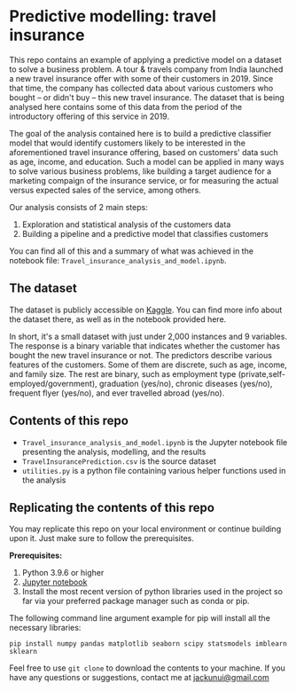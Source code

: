 # Predictive modelling: travel insurance

This repo contains an example of applying a predictive model on a dataset to solve a business problem. A tour & travels company from India launched a new travel insurance offer with some of their customers in 2019. Since that time, the company has collected data about various customers who bought – or didn't buy – this new travel insurance. The dataset that is being analysed here contains some of this data from the period of the introductory offering of this service in 2019.

The goal of the analysis contained here is to build a predictive classifier model that would identify customers likely to be interested in the aforementioned travel insurance offering, based on customers' data such as age, income, and education. Such a model can be applied in many ways to solve various business problems, like building a target audience for a marketing compaign of the insurance service, or for measuring the actual versus expected sales of the service, among others.

Our analysis consists of 2 main steps:
1. Exploration and statistical analysis of the customers data
2. Building a pipeline and a predictive model that classifies customers

You can find all of this and a summary of what was achieved in the notebook file: `Travel_insurance_analysis_and_model.ipynb`.

## The dataset

The dataset is publicly accessible on [Kaggle](https://www.kaggle.com/datasets/tejashvi14/travel-insurance-prediction-data). You can find more info about the dataset there, as well as in the notebook provided here.

In short, it's a small dataset with just under 2,000 instances and 9 variables. The response is a binary variable that indicates whether the customer has bought the new travel insurance or not. The predictors describe various features of the customers. Some of them are discrete, such as age, income, and family size. The rest are binary, such as employment type (private,self-employed/government), graduation (yes/no), chronic diseases (yes/no), frequent flyer (yes/no), and ever travelled abroad (yes/no).

## Contents of this repo

- `Travel_insurance_analysis_and_model.ipynb` is the Jupyter notebook file presenting the analysis, modelling, and the results
- `TravelInsurancePrediction.csv` is the source dataset
- `utilities.py` is a python file containing various helper functions used in the analysis

## Replicating the contents of this repo

You may replicate this repo on your local environment or continue building upon it. Just make sure to follow the prerequisites.

**Prerequisites:**
1. Python 3.9.6 or higher
2. [Jupyter notebook](https://jupyter.org/install)
3. Install the most recent version of python libraries used in the project so far via your preferred package manager such as conda or pip.

The following command line argument example for pip will install all the necessary libraries:
```
pip install numpy pandas matplotlib seaborn scipy statsmodels imblearn sklearn
```
Feel free to use `git clone` to download the contents to your machine. If you have any questions or suggestions, contact me at jackunui@gmail.com